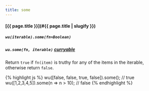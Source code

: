 ```yaml
---
title: some
---
```

#### [{{ page.title }}](#{{ page.title | slugify }})

##### `wu(iterable).some(fn=Boolean)`

##### `wu.some(fn, iterable)` *[curryable](#curryable)*

Return `true` if `fn(item)` is truthy for any of the items in the iterable,
otherwise return `false`.

{% highlight js %}
wu([false, false, true, false]).some();
// true
wu([1,2,3,4,5]).some(n => n > 10);
// false
{% endhighlight %}
